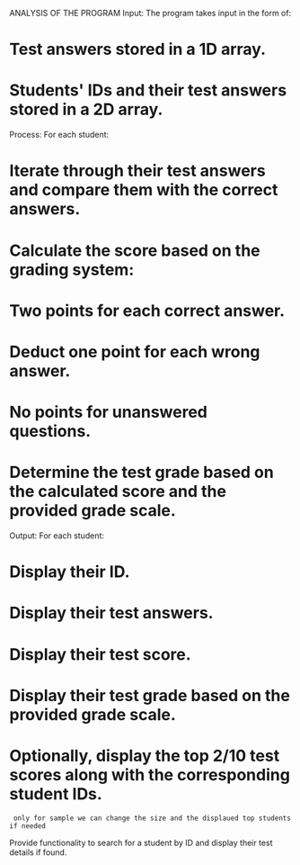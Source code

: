 ANALYSIS OF THE PROGRAM
Input:
The program takes input in the form of:
#  Test answers stored in a 1D array.
# Students' IDs and their test answers stored in a 2D array.
Process:
For each student:
# Iterate through their test answers and compare them with the correct answers.
# Calculate the score based on the grading system:
# Two points for each correct answer.
# Deduct one point for each wrong answer.
# No points for unanswered questions.
# Determine the test grade based on the calculated score and the provided grade scale.
Output:
For each student:
# Display their ID.
# Display their test answers.
# Display their test score.
# Display their test grade based on the provided grade scale.
# Optionally, display the top 2/10 test scores along with the corresponding student IDs.
     only for sample we can change the size and the displaued top students if needed
Provide functionality to search for a student by ID and display their test details if found.

